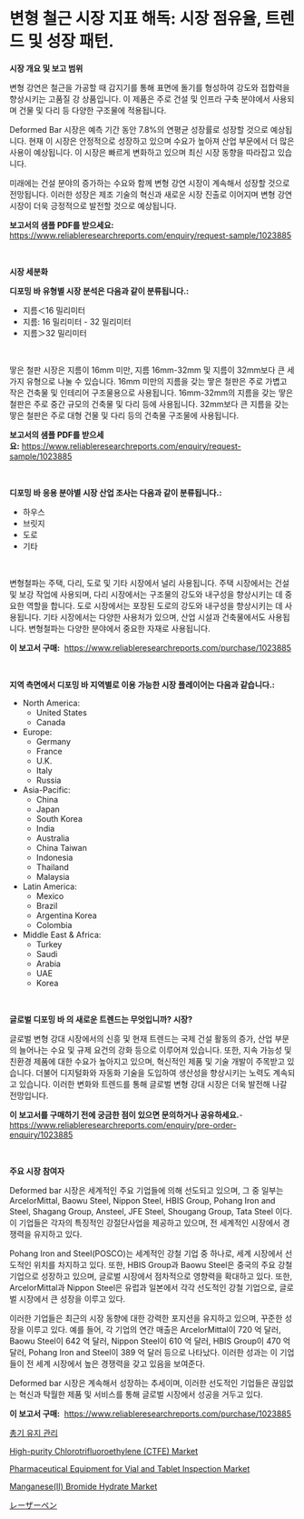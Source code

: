 <p><h1>변형 철근 시장 지표 해독: 시장 점유율, 트렌드 및 성장 패턴.</h1></p><p><strong>시장 개요 및 보고 범위</strong></p>
<p><p>변형 강연은 철근을 가공할 때 감지기를 통해 표면에 돌기를 형성하여 강도와 접합력을 향상시키는 고품질 강 상품입니다. 이 제품은 주로 건설 및 인프라 구축 분야에서 사용되며 건물 및 다리 등 다양한 구조물에 적용됩니다.</p><p>Deformed Bar 시장은 예측 기간 동안 7.8%의 연평균 성장률로 성장할 것으로 예상됩니다. 현재 이 시장은 안정적으로 성장하고 있으며 수요가 높아져 산업 부문에서 더 많은 사용이 예상됩니다. 이 시장은 빠르게 변화하고 있으며 최신 시장 동향을 따라잡고 있습니다.</p><p>미래에는 건설 분야의 증가하는 수요와 함께 변형 강연 시장이 계속해서 성장할 것으로 전망됩니다. 이러한 성장은 제조 기술의 혁신과 새로운 시장 진출로 이어지며 변형 강연 시장이 더욱 긍정적으로 발전할 것으로 예상됩니다.</p></p>
<p><strong>보고서의 샘플 PDF를 받으세요:</strong> <a href="https://www.reliableresearchreports.com/enquiry/request-sample/1023885">https://www.reliableresearchreports.com/enquiry/request-sample/1023885</a></p>
<p>&nbsp;</p>
<p><strong>시장 세분화</strong></p>
<p><strong>디포밍 바 유형별 시장 분석은 다음과 같이 분류됩니다.:</strong></p>
<p><ul><li>지름＜16 밀리미터</li><li>지름: 16 밀리미터 - 32 밀리미터</li><li>지름＞32 밀리미터</li></ul></p>
<p>&nbsp;</p>
<p><p>땋은 철판 시장은 지름이 16mm 미만, 지름 16mm-32mm 및 지름이 32mm보다 큰 세 가지 유형으로 나눌 수 있습니다. 16mm 미만의 지름을 갖는 땋은 철판은 주로 가볍고 작은 건축물 및 인테리어 구조물용으로 사용됩니다. 16mm-32mm의 지름을 갖는 땋은 철판은 주로 중간 규모의 건축물 및 다리 등에 사용됩니다. 32mm보다 큰 지름을 갖는 땋은 철판은 주로 대형 건물 및 다리 등의 건축물 구조물에 사용됩니다.</p></p>
<p><strong>보고서의 샘플 PDF를 받으세요:</strong>&nbsp;<a href="https://www.reliableresearchreports.com/enquiry/request-sample/1023885">https://www.reliableresearchreports.com/enquiry/request-sample/1023885</a></p>
<p>&nbsp;</p>
<p><strong> 디포밍 바 응용 분야별 시장 산업 조사는 다음과 같이 분류됩니다.:</strong></p>
<p><ul><li>하우스</li><li>브릿지</li><li>도로</li><li>기타</li></ul></p>
<p>&nbsp;</p>
<p><p>변형철파는 주택, 다리, 도로 및 기타 시장에서 널리 사용됩니다. 주택 시장에서는 건설 및 보강 작업에 사용되며, 다리 시장에서는 구조물의 강도와 내구성을 향상시키는 데 중요한 역할을 합니다. 도로 시장에서는 포장된 도로의 강도와 내구성을 향상시키는 데 사용됩니다. 기타 시장에서는 다양한 사용처가 있으며, 산업 시설과 건축물에서도 사용됩니다. 변형철파는 다양한 분야에서 중요한 자재로 사용됩니다.</p></p>
<p><strong>이 보고서 구매:</strong>&nbsp; <a href="https://www.reliableresearchreports.com/purchase/1023885">https://www.reliableresearchreports.com/purchase/1023885</a></p>
<p>&nbsp;</p>
<p><strong>지역 측면에서 디포밍 바 지역별로 이용 가능한 시장 플레이어는 다음과 같습니다.:</strong></p>
<p><ul>
    <li>
        North America:
        <ul>
            <li>United States</li>
            <li>Canada</li>
        </ul>
    </li>
    <li>
        Europe:
        <ul>
            <li>Germany</li>
            <li>France</li>
            <li>U.K.</li>
            <li>Italy</li>
            <li>Russia</li>
        </ul>
    </li>
    <li>
        Asia-Pacific:
        <ul>
            <li>China</li>
            <li>Japan</li>
            <li>South Korea</li>
            <li>India</li>
            <li>Australia</li>
            <li>China Taiwan</li>
            <li>Indonesia</li>
            <li>Thailand</li>
            <li>Malaysia</li>
        </ul>
    </li>
    <li>
        Latin America:
        <ul>
            <li>Mexico</li>
            <li>Brazil</li>
            <li>Argentina Korea</li>
            <li>Colombia</li>
        </ul>
    </li>
    <li>
        Middle East & Africa:
        <ul>
            <li>Turkey</li>
            <li>Saudi</li>
            <li>Arabia</li>
            <li>UAE</li>
            <li>Korea</li>
        </ul>
    </li>
    </ul></p>
<p>&nbsp;</p>
<p><strong>글로벌 디포밍 바 의 새로운 트렌드는 무엇입니까? 시장?</strong></p>
<p><p>글로벌 변형 강대 시장에서의 신흥 및 현재 트렌드는 국제 건설 활동의 증가, 산업 부문의 늘어나는 수요 및 규제 요건의 강화 등으로 이루어져 있습니다. 또한, 지속 가능성 및 친환경 제품에 대한 수요가 높아지고 있으며, 혁신적인 제품 및 기술 개발이 주목받고 있습니다. 더불어 디지털화와 자동화 기술을 도입하여 생산성을 향상시키는 노력도 계속되고 있습니다. 이러한 변화와 트렌드를 통해 글로벌 변형 강대 시장은 더욱 발전해 나갈 전망입니다.</p></p>
<p><strong>이 보고서를 구매하기 전에 궁금한 점이 있으면 문의하거나 공유하세요.</strong>- <a href="https://www.reliableresearchreports.com/enquiry/pre-order-enquiry/1023885">https://www.reliableresearchreports.com/enquiry/pre-order-enquiry/1023885</a></p>
<p>&nbsp;</p>
<p><strong>주요 시장 참여자</strong></p>
<p><p>Deformed bar 시장은 세계적인 주요 기업들에 의해 선도되고 있으며, 그 중 일부는 ArcelorMittal, Baowu Steel, Nippon Steel, HBIS Group, Pohang Iron and Steel, Shagang Group, Ansteel, JFE Steel, Shougang Group, Tata Steel 이다. 이 기업들은 각자의 특징적인 강절단사업을 제공하고 있으며, 전 세계적인 시장에서 경쟁력을 유지하고 있다.</p><p>Pohang Iron and Steel(POSCO)는 세계적인 강철 기업 중 하나로, 세계 시장에서 선도적인 위치를 차지하고 있다. 또한, HBIS Group과 Baowu Steel은 중국의 주요 강철 기업으로 성장하고 있으며, 글로벌 시장에서 점차적으로 영향력을 확대하고 있다. 또한, ArcelorMittal과 Nippon Steel은 유럽과 일본에서 각각 선도적인 강철 기업으로, 글로벌 시장에서 큰 성장을 이루고 있다.</p><p>이러한 기업들은 최근의 시장 동향에 대한 강력한 포지션을 유지하고 있으며, 꾸준한 성장을 이루고 있다. 예를 들어, 각 기업의 연간 매출은 ArcelorMittal이 720 억 달러, Baowu Steel이 642 억 달러, Nippon Steel이 610 억 달러, HBIS Group이 470 억 달러, Pohang Iron and Steel이 389 억 달러 등으로 나타났다. 이러한 성과는 이 기업들이 전 세계 시장에서 높은 경쟁력을 갖고 있음을 보여준다.</p><p>Deformed bar 시장은 계속해서 성장하는 추세이며, 이러한 선도적인 기업들은 끊임없는 혁신과 탁월한 제품 및 서비스를 통해 글로벌 시장에서 성공을 거두고 있다.</p></p>
<p><strong>이 보고서 구매:</strong>&nbsp;&nbsp;<a href="https://www.reliableresearchreports.com/purchase/1023885">https://www.reliableresearchreports.com/purchase/1023885</a></p>
<p><p><a href="https://github.com/oajzkywllm460/Market-Research-Report-List-1/blob/main/7718552406.md">총기 유지 관리</a></p><p><a href="https://github.com/CliffMedina6/Market-Research-Report-List-3/blob/main/high-purity-chlorotrifluoroethylene-ctfe-market.md">High-purity Chlorotrifluoroethylene (CTFE) Market</a></p><p><a href="https://issuu.com/reportprime-2/docs/pharmaceutical-equipment-for-vial-and-tablet-inspe">Pharmaceutical Equipment for Vial and Tablet Inspection Market</a></p><p><a href="https://github.com/provorikovar/Market-Research-Report-List-3/blob/main/manganeseii-bromide-hydrate-market.md">Manganese(II) Bromide Hydrate Market</a></p><p><a href="https://github.com/cbigkbh02719/Market-Research-Report-List-1/blob/main/1548970715.md">レーザーペン</a></p></p>
